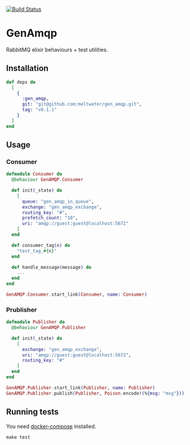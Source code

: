 [![Build Status](https://travis-ci.com/meltwater/gen_amqp.svg?token=JscQvnQYQz7Pr7TwvyZh&branch=master)](https://travis-ci.com/meltwater/gen_amqp)

# GenAmqp

RabbitMQ elixir behaviours + test utilities.

## Installation
~~~elixir
def deps do
  [
    {
      :gen_amqp,
      git: "git@github.com:meltwater/gen_amqp.git",
      tag: "v0.1.1"
    }
  ]
end
~~~

## Usage

### Consumer
~~~elixir
defmodule Consumer do
  @behaviour GenAMQP.Consumer

  def init(_state) do
    [
      queue: "gen_amqp_in_queue",
      exchange: "gen_amqp_exchange",
      routing_key: "#",
      prefetch_count: "10",
      uri: "amqp://guest:guest@localhost:5672"
    ]
  end

  def consumer_tag(n) do
    "test_tag_#{n}"
  end

  def handle_message(message) do
    ...
  end
end
~~~

~~~elixir
GenAMQP.Consumer.start_link(Consumer, name: Consumer)
~~~

### Prublisher
~~~elixir
defmodule Publisher do
  @behaviour GenAMQP.Publisher

  def init(_state) do
    [
      exchange: "gen_amqp_exchange",
      uri: "amqp://guest:guest@localhost:5672",
      routing_key: "#"
    ]
  end
end
~~~

~~~elixir
GenAMQP.Publisher.start_link(Publisher, name: Publisher)
GenAMQP.Publisher.publish(Publisher, Poison.encode!(%{msg: "msg"}))
~~~

## Running tests

You need [docker-compose](https://docs.docker.com/compose/) installed.

    make test
